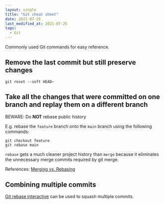 ```yaml
---
layout: single
title: "Git cheat sheet"
date: 2021-07-25
last_modified_at: 2021-07-25
tags:
  - Git
---
```


Commonly used Git commands for easy reference.

## Remove the last commit but still preserve changes

```
git reset --soft HEAD~
```

## Take all the changes that were committed on one branch and replay them on a different branch

BEWARE: Do **NOT** rebase public history

E.g. rebase the `feature` branch onto the `main` branch using the following commands:

```
git checkout feature
git rebase main
```

`rebase` gets a much cleaner project history than `merge` because it eliminates the unnecessary merge commits required by git merge.

References: [Merging vs. Rebasing](https://www.atlassian.com/git/tutorials/merging-vs-rebasing)

## Combining multiple commits

[Git rebase interactive](https://stackoverflow.com/a/21278908/5827002) can be used to squash multiple commits.
